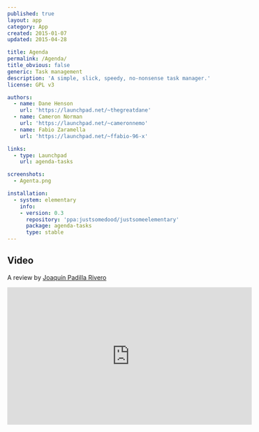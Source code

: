 ```yaml
---
published: true
layout: app
category: App
created: 2015-01-07
updated: 2015-04-28

title: Agenda
permalink: /Agenda/
title_obvious: false
generic: Task management
description: 'A simple, slick, speedy, no-nonsense task manager.'
license: GPL v3

authors:
  - name: Dane Henson
    url: 'https://launchpad.net/~thegreatdane'
  - name: Cameron Norman
    url: 'https://launchpad.net/~cameronnemo'
  - name: Fabio Zaramella
    url: 'https://launchpad.net/~ffabio-96-x'

links:
  - type: Launchpad
    url: agenda-tasks

screenshots:
  - Agenta.png

installation:
  - system: elementary
    info:
    - version: 0.3
      repository: 'ppa:justsomedood/justsomeelementary'
      package: agenda-tasks
      type: stable
---
```

## Video
A review by [Joaquín Padilla Rivero](https://www.youtube.com/channel/UC_im4PuM9ViTNjaUf2cXmgg)

<iframe width="560" height="315" src="https://www.youtube.com/embed/yzjHooANupU" frameborder="0" allowfullscreen></iframe>
